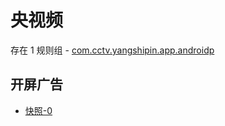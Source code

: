 # 央视频

存在 1 规则组 - [com.cctv.yangshipin.app.androidp](/src/apps/com.cctv.yangshipin.app.androidp.ts)

## 开屏广告

- [快照-0](https://gkd-kit.songe.li/import/12774838)
